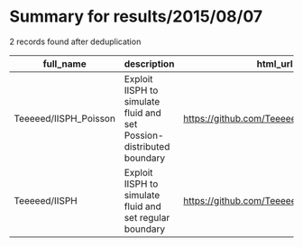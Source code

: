 
# Summary for results/2015/08/07
    
2 records found after deduplication

| full_name | description | html_url | matched_list | matched_count | pushed_at | size | stargazers_count | language | forks_count | vul_ids |
|-----------------------|----------------------------------------------------------------------|------------------------------------------|----------------|-----------------|---------------------------|--------|--------------------|------------|---------------|-----------|
| Teeeeed/IISPH_Poisson | Exploit IISPH to simulate fluid and set Possion-distributed boundary | https://github.com/Teeeeed/IISPH_Poisson | ['exploit'] | 1 | 2015-08-07 18:51:13+00:00 | 240 | 0 | C++ | 0 | [] |
| Teeeeed/IISPH | Exploit IISPH to simulate fluid and set regular boundary | https://github.com/Teeeeed/IISPH | ['exploit'] | 1 | 2015-08-07 19:47:33+00:00 | 156 | 1 | C++ | 1 | [] |
